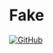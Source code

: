# Fake
[![GitHub](https://img.shields.io/github/license/0x54726F79/Fake)](https://github.com/0x54726F79/Fake/blob/master/License)
